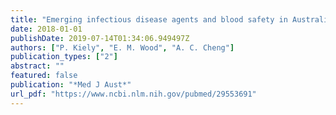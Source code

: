 ```yaml
---
title: "Emerging infectious disease agents and blood safety in Australia: spotlight on Zika virus"
date: 2018-01-01
publishDate: 2019-07-14T01:34:06.949497Z
authors: ["P. Kiely", "E. M. Wood", "A. C. Cheng"]
publication_types: ["2"]
abstract: ""
featured: false
publication: "*Med J Aust*"
url_pdf: "https://www.ncbi.nlm.nih.gov/pubmed/29553691"
---
```


